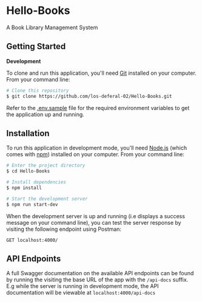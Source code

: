 # Hello-Books

A Book Library Management System

## Getting Started

**Development**

To clone and run this application, you'll need [Git](https://git-scm.com) installed on your computer. From your command line:

```bash
# Clone this repository
$ git clone https://github.com/los-deferal-02/Hello-Books.git
```

Refer to the [.env.sample](.env.sample) file for the required environment variables to get the application up and running.

## Installation

To run this application in development mode, you'll need [Node.js](https://nodejs.org/en/download/) (which comes with [npm](http://npmjs.com)) installed on your computer. From your command line:

```bash
# Enter the project directory
$ cd Hello-Books

# Install dependencies
$ npm install

# Start the development server
$ npm run start-dev

```

When the development server is up and running (i.e displays a success message on your command line), you can test the server response by visiting the following endpoint using Postman:

`GET localhost:4000/`

## API Endpoints

A full Swagger documentation on the available API endpoints can be found by running the visiting the base URL of the app with the `/api-docs` suffix. E.g while the server is running in development mode, the API documentation will be viewable at `localhost:4000/api-docs`
